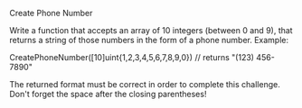 Create Phone Number

Write a function that accepts an array of 10 integers (between 0 and 9), that returns a string of those numbers in the form of a phone number.
Example:

CreatePhoneNumber([10]uint{1,2,3,4,5,6,7,8,9,0})  // returns "(123) 456-7890"

The returned format must be correct in order to complete this challenge.
Don't forget the space after the closing parentheses!
